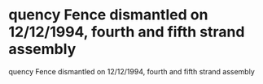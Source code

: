 # quency Fence dismantled on 12/12/1994, fourth and fifth strand assembly

quency Fence dismantled on 12/12/1994, fourth and fifth strand assembly